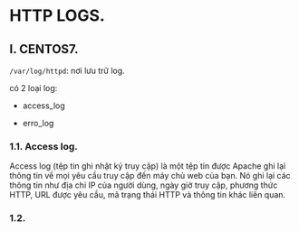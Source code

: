 # HTTP LOGS.

## I. CENTOS7.

`/var/log/httpd`: nơi lưu trữ log.

có 2 loại log: 

- access_log

- erro_log

### 1.1. Access log.

Access log (tệp tin ghi nhật ký truy cập) là một tệp tin được Apache ghi lại thông tin về mọi yêu cầu truy cập đến máy chủ web của bạn. Nó ghi lại các thông tin như địa chỉ IP của người dùng, ngày giờ truy cập, phương thức HTTP, URL được yêu cầu, mã trạng thái HTTP và thông tin khác liên quan.



### 1.2. 